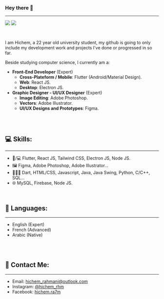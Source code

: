 

### Hey there 👋

<hr/>

![](https://badgen.net/badge/Profile/NEW/orange?icon=github)
![](https://komarev.com/ghpvc/?username=hiche-m&color=brightgreen)

<br/>

I am Hichem, a 22 year old university student, my github is going to only include my development work and projects I've done or progressed in so far.

Beside studying computer science, I currently am a:
- **Front-End Developer** (Expert)
    * **Cross-Plateform / Mobile**: Flutter (Android/Material Design).
    * **Web**: React JS.
    * **Desktop**: Electron JS.
- **Graphic Designer - UI/UX Designer** (Expert)
    * **Image Editing**: Adobe Photoshop.
    * **Vectors**: Adobe Illustrator.
    * **UI/UX Designs and Prototypes**: Figma.

<br/><br/>

## 💻 **Skills:**

<hr/>

- 📱/💻 Flutter, React JS, Tailwind CSS, Electron JS, Node JS.
- 🖼 Figma, Adobe Photoshop, Adobe Illustrator...
- 👨🏾‍💻 Dart, HTML/CSS, Javascript, Java, Java Swing, Python, C/C++, SQL...
- 🌐 MySQL, Firebase, Node JS.

<br/>

## 📙 **Languages:**

<hr/>

- English (Expert)
- French (Advanced)
- Arabic (Native)

<br/><br/>

## 👤 **Contact Me:**

<hr/>

- Email: <ins>hichem_rahmani@outlook.com</ins>
- Instagram: [<ins>@hichem_rhm</ins>](https://www.instagram.com/hichem_rhm/)
- Facebook: [<ins>hichem.ra7m</ins>](https://www.facebook.com/hichem.ra7m)

<br/>
